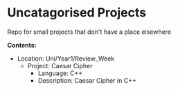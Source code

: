 # Uncatagorised Projects

 Repo for small projects that don't have a place elsewhere

**Contents:**

* Location: Uni/Year1/Review_Week
  * Project: Caesar Cipher
    * Language: C++
    * Description: Caesar Cipher in C++
